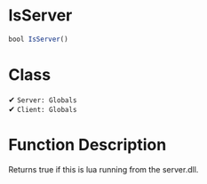 # IsServer
```js	
bool IsServer()
```
# Class
✔ `Server: Globals`  
✔ `Client: Globals`  

# Function Description
Returns true if this is lua running from the server.dll.
